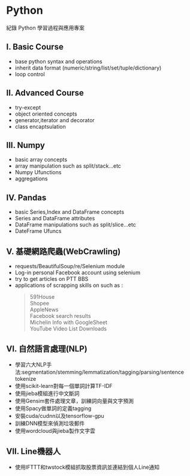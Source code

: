 # Python
紀錄 Python 學習過程與應用專案
## I. Basic Course  
- base python syntax and operations
- inherit data format (numeric/string/list/set/tuple/dictionary)  
- loop control  

## II. Advanced Course
- try-except 
- object oriented concepts
- generator,iterator and decorator
- class encaptsulation  

## III. Numpy
- basic array concepts  
- array manipulation such as split/stack...etc  
- Numpy Ufunctions  
- aggregations  

## IV. Pandas
- basic Series,Index and DataFrame concepts  
- Series and DataFrame attributes  
- DataFrame manipulations such as split/slice...etc  
- DateFrame Ufuncs  

## V. 基礎網路爬蟲(WebCrawling)  
- requests/BeautifulSoup/re/Selenium module
- Log-in personal Facebook account using selenium
- try to get articles on PTT BBS
- applications of scrapping skills on such as :
    > 591House  
    > Shopee  
    > AppleNews  
    > Facebook search results  
    > Michelin Info with GoogleSheet  
    > YouTube Video List Downloads  

## VI. 自然語言處理(NLP)  
- 學習六大NLP手法:segmentation/stemming/lemmatization/tagging/parsing/sentence tokenize  
- 使用scikit-learn對每一個單詞計算TF-IDF  
- 使用jieba模組進行中文斷詞  
- 使用Gensim套件處理文章，訓練詞向量與文字預測  
- 使用Spacy做單詞的定義tagging  
- 安裝cuda/cudnn以及tensorflow-gpu  
- 訓練DNN模型來偵測垃圾郵件  
- 使用wordcloud與jieba製作文字雲  

## VII. Line機器人
- 使用IFTTT和twstock模組抓取股票資訊並連結到個人Line通知
